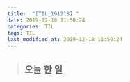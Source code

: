 ```yaml
---
title:  "[TIL_191218] "
date: 2019-12-18 11:50:24
categories: TIL
tags: TIL
last_modified_at: 2019-12-18 11:50:24
---
```


>## 오늘 한 일  
